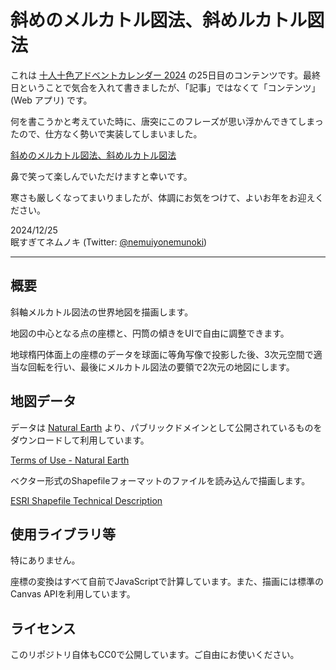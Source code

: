# 斜めのメルカトル図法、斜めルカトル図法

これは [十人十色アドベントカレンダー 2024](https://adventar.org/calendars/10449) の25日目のコンテンツです。最終日ということで気合を入れて書きましたが、「記事」ではなくて「コンテンツ」(Web アプリ) です。

何を書こうかと考えていた時に、唐突にこのフレーズが思い浮かんできてしまったので、仕方なく勢いで実装してしまいました。

[斜めのメルカトル図法、斜めルカトル図法](https://unsigned-wrong-wrong-int.github.io/mercatoblique/)

鼻で笑って楽しんでいただけますと幸いです。

寒さも厳しくなってまいりましたが、体調にお気をつけて、よいお年をお迎えください。

2024/12/25  
眠すぎてネムノキ (Twitter: [@nemuiyonemunoki](https://x.com/nemuiyonemunoki))

---

## 概要
斜軸メルカトル図法の世界地図を描画します。

地図の中心となる点の座標と、円筒の傾きをUIで自由に調整できます。

地球楕円体面上の座標のデータを球面に等角写像で投影した後、3次元空間で適当な回転を行い、最後にメルカトル図法の要領で2次元の地図にします。

## 地図データ
データは [Natural Earth](https://www.naturalearthdata.com/) より、パブリックドメインとして公開されているものをダウンロードして利用しています。

[Terms of Use - Natural Earth](https://www.naturalearthdata.com/about/terms-of-use/)

ベクター形式のShapefileフォーマットのファイルを読み込んで描画します。

[ESRI Shapefile Technical Description](https://www.esri.com/content/dam/esrisites/sitecore-archive/Files/Pdfs/library/whitepapers/pdfs/shapefile.pdf)

## 使用ライブラリ等
特にありません。

座標の変換はすべて自前でJavaScriptで計算しています。また、描画には標準のCanvas APIを利用しています。

## ライセンス
このリポジトリ自体もCC0で公開しています。ご自由にお使いください。
